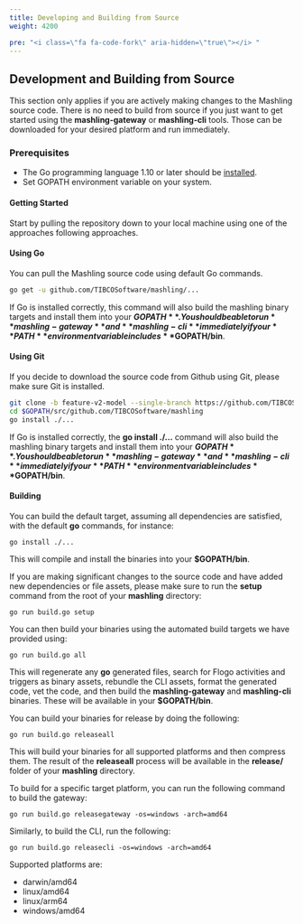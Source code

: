 ```yaml
---
title: Developing and Building from Source
weight: 4200

pre: "<i class=\"fa fa-code-fork\" aria-hidden=\"true\"></i> "
---
```


## Development and Building from Source
This section only applies if you are actively making changes to the Mashling source code. There is no need to build from source if you just want to get started using the **mashling-gateway** or **mashling-cli** tools. Those can be downloaded for your desired platform and run immediately.

### <a name="prerequisites"></a>Prerequisites
* The Go programming language 1.10 or later should be [installed](https://golang.org/doc/install).
* Set GOPATH environment variable on your system.

#### Getting Started

Start by pulling the repository down to your local machine using one of the approaches following approaches.

#### Using Go
You can pull the Mashling source code using default Go commands.

```bash
go get -u github.com/TIBCOSoftware/mashling/...
```

If Go is installed correctly, this command will also build the mashling binary targets and install them into your **$GOPATH**. You should be able to run **mashling-gateway** and **mashling-cli** immediately if your **PATH** environment variable includes **$GOPATH/bin**.

#### Using Git
If you decide to download the source code from Github using Git, please make sure Git is installed.

```bash
git clone -b feature-v2-model --single-branch https://github.com/TIBCOSoftware/mashling.git $GOPATH/src/github.com/TIBCOSoftware/mashling
cd $GOPATH/src/github.com/TIBCOSoftware/mashling
go install ./...
```

If Go is installed correctly, the **go install ./...** command will also build the mashling binary targets and install them into your **$GOPATH**. You should be able to run **mashling-gateway** and **mashling-cli** immediately if your **PATH** environment variable includes **$GOPATH/bin**.

#### Building

You can build the default target, assuming all dependencies are satisfied, with the default **go** commands, for instance:

```
go install ./...
```

This will compile and install the binaries into your **$GOPATH/bin**.

If you are making significant changes to the source code and have added new dependencies or file assets, please make sure to run the **setup** command from the root of your **mashling** directory:

```
go run build.go setup
```

You can then build your binaries using the automated build targets we have provided using:

```
go run build.go all
```

This will regenerate any **go** generated files, search for Flogo activities and triggers as binary assets, rebundle the CLI assets, format the generated code, vet the code, and then build the **mashling-gateway** and **mashling-cli** binaries. These will be available in your **$GOPATH/bin**.

You can build your binaries for release by doing the following:

```
go run build.go releaseall
```

This will build your binaries for all supported platforms and then compress them. The result of the **releaseall** process will be available in the **release/** folder of your **mashling** directory.

To build for a specific target platform, you can run the following command to build the gateway:

```
go run build.go releasegateway -os=windows -arch=amd64
```

Similarly, to build the CLI, run the following:

```
go run build.go releasecli -os=windows -arch=amd64
```

Supported platforms are:

- darwin/amd64
- linux/amd64
- linux/arm64
- windows/amd64